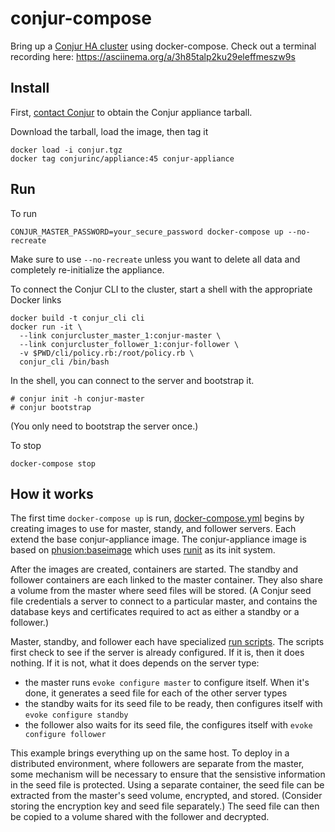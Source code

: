 # conjur-compose
Bring up a [Conjur HA cluster](https://developer.conjur.net/reference/architecture/ha.html) using docker-compose. Check out a terminal recording here: https://asciinema.org/a/3h85talp2ku29eleffmeszw9s

## Install
First, [contact Conjur](http://www.conjur.net/about/contact) to obtain the Conjur appliance tarball.

Download the tarball, load the image, then tag it
```
docker load -i conjur.tgz
docker tag conjurinc/appliance:45 conjur-appliance
```
## Run
To run
```
CONJUR_MASTER_PASSWORD=your_secure_password docker-compose up --no-recreate
```
Make sure to use `--no-recreate` unless you want to delete all data and completely re-initialize the appliance. 

To connect the Conjur CLI to the cluster, start a shell with the appropriate Docker links
```
docker build -t conjur_cli cli
docker run -it \
  --link conjurcluster_master_1:conjur-master \
  --link conjurcluster_follower_1:conjur-follower \
  -v $PWD/cli/policy.rb:/root/policy.rb \
  conjur_cli /bin/bash
```   
In the shell, you can connect to the server and bootstrap it.
```
# conjur init -h conjur-master
# conjur bootstrap
```
(You only need to bootstrap the server once.)

To stop
```
docker-compose stop
```

## How it works
The first time `docker-compose up` is run, [docker-compose.yml](https://github.com/conjurdemos/conjur-compose/blob/master/docker-compose.yml) begins by creating images to use for master, standy, and follower servers. Each extend the base conjur-appliance image. The conjur-appliance image is based on [phusion:baseimage](https://hub.docker.com/r/phusion/baseimage/) which uses [runit](http://smarden.org/runit/) as its init system.

After the images are created, containers are started. The standby and follower containers are each linked to the master container. They also share a volume from the master where seed files will be stored. (A Conjur seed file credentials a server to connect to a particular master, and contains the database keys and certificates required to act as either a standby or a follower.)

Master, standby, and follower each have specialized [run scripts](http://smarden.org/runit/faq.html#create). The scripts first check to see if the server is already configured. If it is, then it does nothing. If it is not, what it does depends on the server type: 
* the master runs `evoke configure master` to configure itself. When it's done, it generates a seed file for each of the other server types
* the standby waits for its seed file to be ready, then configures itself with `evoke configure standby`
* the follower also waits for its seed file, the configures itself with `evoke configure follower`

This example brings everything up on the same host. To deploy in a distributed environment, where followers are separate from the master, some mechanism will be necessary to ensure that the sensistive information in the seed file is protected. Using a separate container, the seed file can be extracted from the master's seed volume, encrypted, and stored. (Consider storing the encryption key and seed file separately.) The seed file can then be copied to a volume shared with the follower and decrypted.
